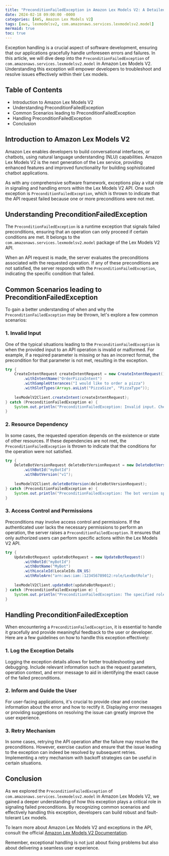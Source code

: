 ```yaml
---
title: "PreconditionFailedException in Amazon Lex Models V2: A Detailed Analysis"
date: 2024-02-18 09:00:00 -0000
categories: [AWS, Amazon Lex Models V2]
tags: [aws, lexmodelsv2, com.amazonaws.services.lexmodelsv2.model]
mermaid: true
toc: true
---
```



Exception handling is a crucial aspect of software development, ensuring that our applications gracefully handle unforeseen errors and failures. In this article, we will dive deep into the `PreconditionFailedException` of `com.amazonaws.services.lexmodelsv2.model` in Amazon Lex Models V2. Understanding this exception will empower developers to troubleshoot and resolve issues effectively within their Lex models.

## Table of Contents
- Introduction to Amazon Lex Models V2
- Understanding PreconditionFailedException
- Common Scenarios leading to PreconditionFailedException
- Handling PreconditionFailedException
- Conclusion

## Introduction to Amazon Lex Models V2

Amazon Lex enables developers to build conversational interfaces, or chatbots, using natural language understanding (NLU) capabilities. Amazon Lex Models V2 is the next generation of the Lex service, providing enhanced features and improved functionality for building sophisticated chatbot applications.

As with any comprehensive software framework, exceptions play a vital role in signaling and handling errors within the Lex Models V2 API. One such exception is `PreconditionFailedException`, which is thrown to indicate that the API request failed because one or more preconditions were not met.

## Understanding PreconditionFailedException

The `PreconditionFailedException` is a runtime exception that signals failed preconditions, ensuring that an operation can only proceed if certain conditions are met. It belongs to the `com.amazonaws.services.lexmodelsv2.model` package of the Lex Models V2 API.

When an API request is made, the server evaluates the preconditions associated with the requested operation. If any of these preconditions are not satisfied, the server responds with the `PreconditionFailedException`, indicating the specific condition that failed.

## Common Scenarios leading to PreconditionFailedException

To gain a better understanding of when and why the `PreconditionFailedException` may be thrown, let's explore a few common scenarios:

### 1. Invalid Input
One of the typical situations leading to the `PreconditionFailedException` is when the provided input to an API operation is invalid or malformed. For example, if a required parameter is missing or has an incorrect format, the precondition for that parameter is not met, resulting in the exception.

```java
try {
    CreateIntentRequest createIntentRequest = new CreateIntentRequest()
        .withIntentName("OrderPizzaIntent")
        .withSampleUtterances("I would like to order a pizza")
        .withSlotTypes(Arrays.asList("PizzaSize", "PizzaType"));
    
    lexModelV2Client.createIntent(createIntentRequest);
} catch (PreconditionFailedException e) {
    System.out.println("PreconditionFailedException: Invalid input. Check the provided parameters.");
}
```

### 2. Resource Dependency
In some cases, the requested operation depends on the existence or state of other resources. If these dependencies are not met, the `PreconditionFailedException` is thrown to indicate that the conditions for the operation were not satisfied.

```java
try {
    DeleteBotVersionRequest deleteBotVersionRequest = new DeleteBotVersionRequest()
        .withBotId("myBotId")
        .withBotVersion("v1");
    
    lexModelV2Client.deleteBotVersion(deleteBotVersionRequest);
} catch (PreconditionFailedException e) {
    System.out.println("PreconditionFailedException: The bot version specified does not exist.");
}
```

### 3. Access Control and Permissions
Preconditions may involve access control and permissions. If the authenticated user lacks the necessary permissions to perform an operation, the server raises a `PreconditionFailedException`. It ensures that only authorized users can perform specific actions within the Lex Models V2 API.

```java
try {
    UpdateBotRequest updateBotRequest = new UpdateBotRequest()
        .withBotId("myBotId")
        .withBotName("MyBot")
        .withLocaleId(LocaleIds.EN_US)
        .withRoleArn("arn:aws:iam::123456789012:role/LexBotRole");
    
    lexModelV2Client.updateBot(updateBotRequest);
} catch (PreconditionFailedException e) {
    System.out.println("PreconditionFailedException: The specified role does not have the necessary permissions.");
}
```

## Handling PreconditionFailedException

When encountering a `PreconditionFailedException`, it is essential to handle it gracefully and provide meaningful feedback to the user or developer. Here are a few guidelines on how to handle this exception effectively:

### 1. Log the Exception Details
Logging the exception details allows for better troubleshooting and debugging. Include relevant information such as the request parameters, operation context, and error message to aid in identifying the exact cause of the failed preconditions.

### 2. Inform and Guide the User
For user-facing applications, it's crucial to provide clear and concise information about the error and how to rectify it. Displaying error messages or providing suggestions on resolving the issue can greatly improve the user experience.

### 3. Retry Mechanism
In some cases, retrying the API operation after the failure may resolve the preconditions. However, exercise caution and ensure that the issue leading to the exception can indeed be resolved by subsequent retries. Implementing a retry mechanism with backoff strategies can be useful in certain situations.

## Conclusion

As we explored the `PreconditionFailedException` of `com.amazonaws.services.lexmodelsv2.model` in Amazon Lex Models V2, we gained a deeper understanding of how this exception plays a critical role in signaling failed preconditions. By recognizing common scenarios and effectively handling this exception, developers can build robust and fault-tolerant Lex models.

To learn more about Amazon Lex Models V2 and exceptions in the API, consult the official [Amazon Lex Models V2 Documentation](https://docs.aws.amazon.com/lexv2/latest/dg/what-is.html).

Remember, exceptional handling is not just about fixing problems but also about delivering a seamless user experience.